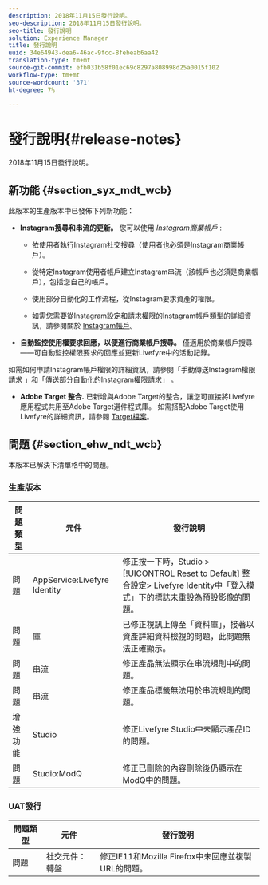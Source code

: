 ```yaml
---
description: 2018年11月15日發行說明。
seo-description: 2018年11月15日發行說明。
seo-title: 發行說明
solution: Experience Manager
title: 發行說明
uuid: 34e64943-dea6-46ac-9fcc-8febeab6aa42
translation-type: tm+mt
source-git-commit: efb031b58f01ec69c8297a808998d25a0015f102
workflow-type: tm+mt
source-wordcount: '371'
ht-degree: 7%

---
```



# 發行說明{#release-notes}

2018年11月15日發行說明。

## 新功能 {#section_syx_mdt_wcb}

此版本的生產版本中已發佈下列新功能：

* **Instagram搜尋和串流的更新。** 您可以使用 *Instagram商業帳戶* :

   * 依使用者執行Instagram社交搜尋（使用者也必須是Instagram商業帳戶）。

   * 從特定Instagram使用者帳戶建立Instagram串流（該帳戶也必須是商業帳戶），包括您自己的帳戶。

   * 使用部分自動化的工作流程，從Instagram要求資產的權限。

   * 如需您需要從Instagram設定和請求權限的Instagram帳戶類型的詳細資訊，請參閱關於 [Instagram帳戶](/help/using/c-users-creating-accounts-with-studio-access/t-configure-social-accout-instagram/c-about-instagram-accounts.md)。

* **自動監控使用權要求回應，以便進行商業帳戶搜尋。** 僅適用於商業帳戶搜尋——可自動監控權限要求的回應並更新Livefyre中的活動記錄。

如需如何申請Instagram帳戶權限的詳細資訊，請參閱「手動傳送Instagram權限請求 [](/help/using/c-how-requesting-rights-works/c-send-instagram-manual-rights-request.md) 」和「傳送部分自動化的Instagram權限請求」 [](/help/using/c-how-requesting-rights-works/c-send-an-instagram-rights-request-from-the-library.md)。

* **Adobe Target 整合.** 已新增與Adobe Target的整合，讓您可直接將Livefyre應用程式共用至Adobe Target選件程式庫。 如需搭配Adobe Target使用Livefyre的詳細資訊，請參閱 [Target檔案](hhttps://docs.adobe.com/content/help/en/livefyre/using/library/livefyre-target.html)。

## 問題 {#section_ehw_ndt_wcb}

本版本已解決下清單格中的問題。

### 生產版本

| 問題類型 | 元件 | 發行說明 |
|--- |--- |--- |
| 問題 | AppService:Livefyre Identity | 修正按一下時，Studio > [!UICONTROL Reset to Default] 整合設定> Livefyre Identity中「登入模式」下的標誌未重設為預設影像的問題。 |
| 問題 | 庫 | 已修正視訊上傳至「資料庫」，接著以資產詳細資料檢視的問題，此問題無法正確顯示。 |
| 問題 | 串流 | 修正產品無法顯示在串流規則中的問題。 |
| 問題 | 串流 | 修正產品標籤無法用於串流規則的問題。 |
| 增強功能 | Studio | 修正Livefyre Studio中未顯示產品ID的問題。 |
| 問題 | Studio:ModQ | 修正已刪除的內容刪除後仍顯示在ModQ中的問題。 |

### UAT發行

| **問題類型** | **元件** | **發行說明** |
|---|---|---|
| 問題 | 社交元件：轉盤 | 修正IE11和Mozilla Firefox中未回應並複製URL的問題。 |